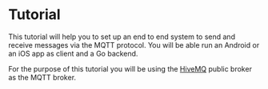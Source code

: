 # Tutorial

This tutorial will help you to set up an end to end system to send and receive messages via the MQTT protocol. You will be able run an Android or an iOS app as client and a Go backend.

For the purpose of this tutorial you will be using the [HiveMQ](https://www.hivemq.com/public-mqtt-broker/) public broker as the MQTT broker.
